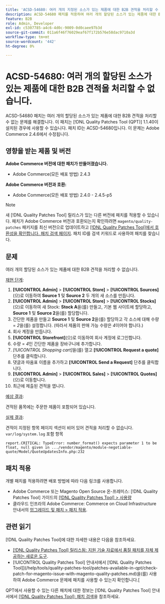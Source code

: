 ```yaml
---
title: 'ACSD-54680: 여러 개의 지정된 소스가 있는 제품에 대한 B2B 견적을 처리할 수 없음'
description: ACSD-54680 패치를 적용하여 여러 개의 할당된 소스가 있는 제품에 대한 B2B 견적을 처리할 수 없는 Adobe Commerce 문제를 해결합니다.
feature: B2B
role: Admin, Developer
exl-id: c5307785-a4c6-4d0c-9009-0d0caee97b3d
source-git-commit: 011a6f46f76029eaf67f172b576e58dac9710a3d
workflow-type: tm+mt
source-wordcount: '442'
ht-degree: 0%

---
```


# ACSD-54680: 여러 개의 할당된 소스가 있는 제품에 대한 B2B 견적을 처리할 수 없습니다.

ACSD-54680 패치는 여러 개의 할당된 소스가 있는 제품에 대한 B2B 견적을 처리할 수 없는 문제를 해결합니다. 이 패치는 [!DNL Quality Patches Tool (QPT)] 1.1.40이 설치된 경우에 사용할 수 있습니다. 패치 ID는 ACSD-54680입니다. 이 문제는 Adobe Commerce 2.4.6에서 수정됩니다.

## 영향을 받는 제품 및 버전

**Adobe Commerce 버전에 대한 패치가 만들어졌습니다.**

* Adobe Commerce(모든 배포 방법) 2.4.3

**Adobe Commerce 버전과 호환:**

* Adobe Commerce(모든 배포 방법) 2.4.0 - 2.4.5-p5

>[!NOTE]
>
>새 [!DNL Quality Patches Tool] 릴리스가 있는 다른 버전에 패치를 적용할 수 있습니다. 패치가 Adobe Commerce 버전과 호환되는지 확인하려면 `magento/quality-patches` 패키지를 최신 버전으로 업데이트하고 [[!DNL Quality Patches Tool]에서 호환성을 확인합니다. 패치 검색 페이지](https://experienceleague.adobe.com/tools/commerce-quality-patches/index.html). 패치 ID를 검색 키워드로 사용하여 패치를 찾습니다.

## 문제

여러 개의 할당된 소스가 있는 제품에 대한 B2B 견적을 처리할 수 없습니다.

<u>재현 단계</u>:

1. **[!UICONTROL Admin]** > **[!UICONTROL Store]** > **[!UICONTROL Sources]**(으)로 이동하여 **Source 1** 및 **Source 2** 두 개의 새 소스를 만듭니다.
1. **[!UICONTROL Admin]** > **[!UICONTROL Store]** > **[!UICONTROL Stocks]**(으)로 이동하여 새 Stock: **Stock A**&#x200B;을(를) 만들고, 기본 웹 사이트에 할당하고, **Source 1** 및 **Source 2**&#x200B;을(를) 할당합니다.
1. 간단한 제품을 만들고 **Source 1** 및 **Source 2**&#x200B;을(를) 할당하고 각 소스에 대해 수량 = *2*&#x200B;을(를) 설정합니다. (따라서 제품의 판매 가능 수량은 *4*&#x200B;이어야 합니다.)
1. 회사 계정을 만듭니다.
1. **[!UICONTROL Storefront]**(으)로 이동하여 회사 계정에 로그인합니다.
1. 수량 = *4*&#x200B;인 간단한 제품을 장바구니에 추가합니다.
1. *[!UICONTROL Shopping cart]*&#x200B;을(를) 열고 **[!UICONTROL Request a quote]** 단추를 클릭합니다.
1. 댓글과 따옴표 이름을 추가하고 **[!UICONTROL Send a Request]** 단추를 클릭합니다.
1. **[!UICONTROL Admin]** > **[!UICONTROL Sales]** > **[!UICONTROL Quotes]**(으)로 이동합니다.
1. 최근에 제출된 견적을 엽니다.

<u>예상 결과</u>:

견적된 품목에는 주문한 제품이 포함되어 있습니다.

<u>실제 결과</u>:

견적이 지정된 항목 페이지 섹션이 비어 있어 견적을 처리할 수 없습니다.
`var/log/system.log` 포함 항목

```
report.CRITICAL: TypeError: number_format() expects parameter 1 to be float, null given in .../vendor/magento/module-negotiable-quote/Model/QuoteUpdatesInfo.php:232
```

## 패치 적용

개별 패치를 적용하려면 배포 방법에 따라 다음 링크를 사용합니다.

* Adobe Commerce 또는 Magento Open Source 온-프레미스: [!DNL Quality Patches Tool] 가이드의 [[!DNL Quality Patches Tool] > 사용량](/help/tools/quality-patches-tool/usage.md)
* 클라우드 인프라의 Adobe Commerce: Commerce on Cloud Infrastructure 안내서의 [업그레이드 및 패치 > 패치 적용](https://experienceleague.adobe.com/docs/commerce-cloud-service/user-guide/develop/upgrade/apply-patches.html).

## 관련 읽기

[!DNL Quality Patches Tool]에 대한 자세한 내용은 다음을 참조하세요.

* [[!DNL Quality Patches Tool] 릴리스됨: 지원 기술 자료에서 품질 패치를 자체 제공하는 새로운 도구](https://experienceleague.adobe.com/en/docs/commerce-operations/tools/quality-patches-tool/quality-patches-tool-to-self-serve-quality-patches).
* [!UICONTROL Quality Patches Tool] 안내서에서  [!DNL Quality Patches Tool]](/help/tools/quality-patches-tool/patches-available-in-qpt/check-patch-for-magento-issue-with-magento-quality-patches.md)을(를) 사용하여 Adobe Commerce 문제에 패치를 사용할 수 있는지 확인합니다.[


QPT에서 사용할 수 있는 다른 패치에 대한 정보는 [!DNL Quality Patches Tool] 안내서에서 [[!DNL Quality Patches Tool]: 패치 검색](https://experienceleague.adobe.com/tools/commerce-quality-patches/index.html)을 참조하세요.
